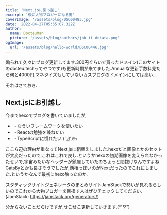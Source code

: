 ```yaml
---
title: 'Next.jsに引っ越し'
excerpt: '後に大物ブロガーになる男'
coverImage: '/assets/blog/DSC00483.jpg'
date: '2022-04-27T05:35:07.322Z'
author:
  name: DocteuMan
  picture: '/assets/blog/authors/job_it_dokata.png'
ogImage:
  url: '/assets/blog/hello-world/DSC00446.jpg'
---
```


煽られて久々にブログ更新してます.300円ぐらいで買ったドメイン(このサイトのdocteu.techってやつです)も更新時期が来てました.Annualな更新手数料見たら何と4000円.マネタイズもしていないカスブログのドメインにしては高い...

それはさておき.

## Next.jsにお引越し

今までhexoでブログを書いていましたが,
- ・なういフレームワークを使いたい
- ・Reactの勉強を兼ねたい
- ・TypeScriptに慣れたい ('⊿')ｹｯ

ここら辺の理由が重なってNext.jsに鞘替えしました.hexoだと画像とかのセットが大変だったので,これはこれで良し.というかhexoの初期画像を変えられなかったせいで,宇宙みたいなヘッダーが鎮座していたのちょっと間抜けなんですよね.
GatsByとかも良さそうでしたが,覇権っぽいのがNextだったのでこれにしました.というかなんで最初にhexo触ったのか.

スタティックサイトジェネレータのまとめサイトJamStackで勢いが見れるらしいのでこれから大物ブロガーを目指す人はぜひチェックしてください.
(JamStack: https://jamstack.org/generators/)



分からないことだらけですが,せこせこ更新していきます.(*'▽')